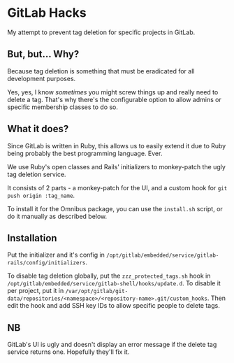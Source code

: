 # GitLab Hacks

My attempt to prevent tag deletion for specific projects in GitLab.

## But, but... Why?

Because tag deletion is something that must be eradicated for all development purposes.

Yes, yes, I know *sometimes* you might screw things up and really need to delete a tag.
That's why there's the configurable option to allow admins or specific membership classes to do so.

## What it does?

Since GitLab is written in Ruby, this allows us to easily extend it due to Ruby being probably the best programming language.
Ever.

We use Ruby's open classes and Rails' initializers to monkey-patch the ugly tag deletion service.

It consists of 2 parts - a monkey-patch for the UI, and a custom hook for `git push origin :tag_name`.

To install it for the Omnibus package, you can use the `install.sh` script, or do it manually as described below.

## Installation

Put the initializer and it's config in `/opt/gitlab/embedded/service/gitlab-rails/config/initializers`.

To disable tag deletion globally, put the `zzz_protected_tags.sh` hook in `/opt/gitlab/embedded/service/gitlab-shell/hooks/update.d`.
To disable it per project, put it in `/var/opt/gitlab/git-data/repositories/<namespace>/<repository-name>.git/custom_hooks`.
Then edit the hook and add SSH key IDs to allow specific people to delete tags.

## NB

GitLab's UI is ugly and doesn't display an error message if the delete tag service returns one.
Hopefully they'll fix it.
